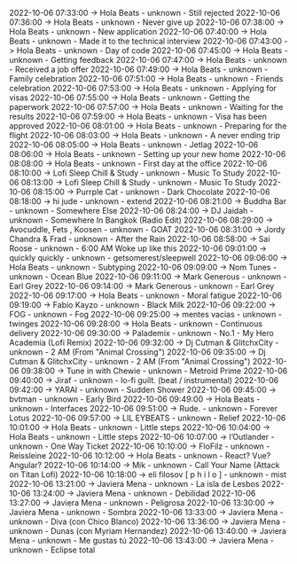2022-10-06 07:33:00 -> Hola Beats - unknown - Still rejected
2022-10-06 07:36:00 -> Hola Beats - unknown - Never give up
2022-10-06 07:38:00 -> Hola Beats - unknown - New application
2022-10-06 07:40:00 -> Hola Beats - unknown - Made it to the technical interview
2022-10-06 07:43:00 -> Hola Beats - unknown - Day of code
2022-10-06 07:45:00 -> Hola Beats - unknown - Getting feedback
2022-10-06 07:47:00 -> Hola Beats - unknown - Received a job offer
2022-10-06 07:49:00 -> Hola Beats - unknown - Family celebration
2022-10-06 07:51:00 -> Hola Beats - unknown - Friends celebration
2022-10-06 07:53:00 -> Hola Beats - unknown - Applying for visas
2022-10-06 07:55:00 -> Hola Beats - unknown - Getting the paperwork
2022-10-06 07:57:00 -> Hola Beats - unknown - Waiting for the results
2022-10-06 07:59:00 -> Hola Beats - unknown - Visa has been approved
2022-10-06 08:01:00 -> Hola Beats - unknown - Preparing for the flight
2022-10-06 08:03:00 -> Hola Beats - unknown - A never ending trip
2022-10-06 08:05:00 -> Hola Beats - unknown - Jetlag
2022-10-06 08:06:00 -> Hola Beats - unknown - Setting up your new home
2022-10-06 08:08:00 -> Hola Beats - unknown - First day at the office
2022-10-06 08:10:00 -> Lofi Sleep Chill & Study - unknown - Music To Study
2022-10-06 08:13:00 -> Lofi Sleep Chill & Study - unknown - Music To Study
2022-10-06 08:15:00 -> Purrple Cat - unknown - Dark Chocolate
2022-10-06 08:18:00 -> hi jude - unknown - extend
2022-10-06 08:21:00 -> Buddha Bar - unknown - Somewhere Else
2022-10-06 08:24:00 -> DJ Jaidah - unknown - Somewhere In Bangkok (Radio Edit)
2022-10-06 08:29:00 -> Avocuddle, Fets , Koosen - unknown - GOAT
2022-10-06 08:31:00 -> Jordy Chandra & Frad - unknown - After the Rain
2022-10-06 08:58:00 -> Sai Roose - unknown - 6:00 AM Woke up like this
2022-10-06 09:01:00 -> quickly quickly - unknown - getsomerest/sleepwell
2022-10-06 09:06:00 -> Hola Beats - unknown - Subtyping
2022-10-06 09:09:00 -> Nom Tunes - unknown - Ocean Blue
2022-10-06 09:11:00 -> Mark Generous - unknown - Earl Grey
2022-10-06 09:14:00 -> Mark Generous - unknown - Earl Grey
2022-10-06 09:17:00 -> Hola Beats - unknown - Moral fatigue
2022-10-06 09:19:00 -> Fabio Kayzo - unknown - Black Milk
2022-10-06 09:22:00 -> FOG - unknown - Fog
2022-10-06 09:25:00 -> mentes vacias - unknown - twinges
2022-10-06 09:28:00 -> Hola Beats - unknown - Continuous delivery
2022-10-06 09:30:00 -> Palademix - unknown - No.1 - My Hero Academia (Lofi Remix)
2022-10-06 09:32:00 -> Dj Cutman & GlitchxCity - unknown - 2 AM (From "Animal Crossing")
2022-10-06 09:35:00 -> Dj Cutman & GlitchxCity - unknown - 2 AM (From "Animal Crossing")
2022-10-06 09:38:00 -> Tune in with Chewie - unknown - Metroid Prime
2022-10-06 09:40:00 -> Jiraf - unknown - lo-fi guilt. (beat / instrumental)
2022-10-06 09:42:00 -> YARAI - unknown - Sudden Shower
2022-10-06 09:45:00 -> bvtman - unknown - Early Bird
2022-10-06 09:49:00 -> Hola Beats - unknown - Interfaces
2022-10-06 09:51:00 -> Rude. - unknown - Forever Lotus
2022-10-06 09:57:00 -> LIL EYBEATS - unknown - Relief
2022-10-06 10:01:00 -> Hola Beats - unknown - Little steps
2022-10-06 10:04:00 -> Hola Beats - unknown - Little steps
2022-10-06 10:07:00 -> l’Outlander - unknown - One Way Ticket
2022-10-06 10:10:00 -> FloFilz - unknown - Reissleine
2022-10-06 10:12:00 -> Hola Beats - unknown - React? Vue? Angular?
2022-10-06 10:14:00 -> Mik - unknown - Call Your Name (Attack on Titan Lofi)
2022-10-06 10:18:00 -> eli filosov [ p h i l o ] - unknown - mist
2022-10-06 13:21:00 -> Javiera Mena - unknown - La isla de Lesbos
2022-10-06 13:24:00 -> Javiera Mena - unknown - Debilidad
2022-10-06 13:27:00 -> Javiera Mena - unknown - Peligrosa
2022-10-06 13:30:00 -> Javiera Mena - unknown - Sombra
2022-10-06 13:33:00 -> Javiera Mena - unknown - Diva (con Chico Blanco)
2022-10-06 13:36:00 -> Javiera Mena - unknown - Dunas (con Myriam Hernandez)
2022-10-06 13:40:00 -> Javiera Mena - unknown - Me gustas tú
2022-10-06 13:43:00 -> Javiera Mena - unknown - Eclipse total
